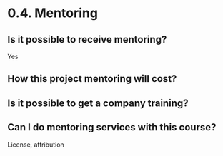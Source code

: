 # 0.4. Mentoring

## Is it possible to receive mentoring?

Yes

## How this project mentoring will cost?

## Is it possible to get a company training?

## Can I do mentoring services with this course?

License, attribution
